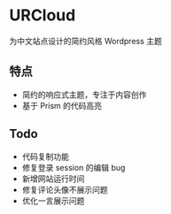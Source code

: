 # URCloud

为中文站点设计的简约风格 Wordpress 主题

## 特点

- 简约的响应式主题，专注于内容创作
- 基于 Prism 的代码高亮

## Todo

- 代码复制功能
- 修复登录 session 的编辑 bug
- 新增网站运行时间
- 修复评论头像不展示问题
- 优化一言展示问题
